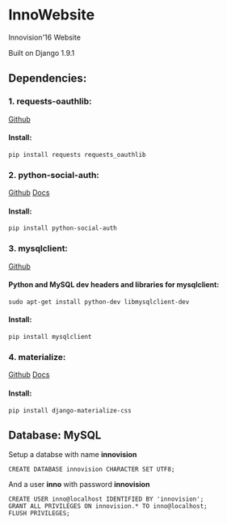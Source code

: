 # InnoWebsite
Innovision'16 Website

Built on Django 1.9.1

## Dependencies:

### 1. requests-oauthlib:

[Github](https://github.com/requests/requests-oauthlib)
#### Install:
    pip install requests requests_oauthlib

### 2. python-social-auth:

[Github](https://github.com/omab/python-social-auth)
[Docs](http://python-social-auth.readthedocs.org/en/latest/index.html)
#### Install:
    pip install python-social-auth


### 3. mysqlclient:

[Github](https://github.com/PyMySQL/mysqlclient-python)
#### Python and MySQL dev headers and libraries for mysqlclient:
    sudo apt-get install python-dev libmysqlclient-dev
#### Install:
    pip install mysqlclient

### 4. materialize:

[Github](https://github.com/edvm/django-materialize-css)
[Docs](materializecss.com)
#### Install:
    pip install django-materialize-css

## Database: MySQL

Setup a databse with name **innovision**

    CREATE DATABASE innovision CHARACTER SET UTF8;

And a user **inno** with password **innovision**


    CREATE USER inno@localhost IDENTIFIED BY 'innovision';
    GRANT ALL PRIVILEGES ON innovision.* TO inno@localhost;
    FLUSH PRIVILEGES;
